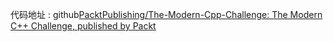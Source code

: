 
代码地址 : github[PacktPublishing/The-Modern-Cpp-Challenge: The Modern C++ Challenge, published by Packt](https://github.com/PacktPublishing/The-Modern-Cpp-Challenge)
